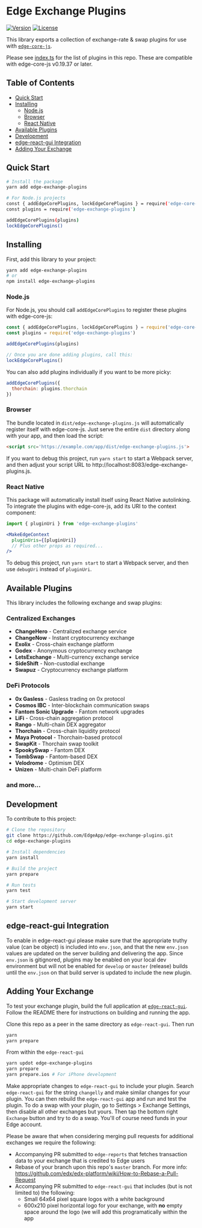 # Edge Exchange Plugins

[![Version](https://img.shields.io/npm/v/edge-exchange-plugins.svg)](https://www.npmjs.com/package/edge-exchange-plugins)
[![License](https://img.shields.io/npm/l/edge-exchange-plugins.svg)](https://github.com/EdgeApp/edge-exchange-plugins/blob/master/LICENSE)

This library exports a collection of exchange-rate & swap plugins for use with [`edge-core-js`](https://github.com/EdgeApp/edge-core-js).

Please see [index.ts](./src/index.ts) for the list of plugins in this repo. These are compatible with edge-core-js v0.19.37 or later.

## Table of Contents

- [Quick Start](#quick-start)
- [Installing](#installing)
  - [Node.js](#nodejs)
  - [Browser](#browser)
  - [React Native](#react-native)
- [Available Plugins](#available-plugins)
- [Development](#development)
- [edge-react-gui Integration](#edge-react-gui)
- [Adding Your Exchange](#adding-your-exchange)

## Quick Start

```bash
# Install the package
yarn add edge-exchange-plugins

# For Node.js projects
const { addEdgeCorePlugins, lockEdgeCorePlugins } = require('edge-core-js')
const plugins = require('edge-exchange-plugins')

addEdgeCorePlugins(plugins)
lockEdgeCorePlugins()
```

## Installing

First, add this library to your project:

```sh
yarn add edge-exchange-plugins
# or
npm install edge-exchange-plugins
```

### Node.js

For Node.js, you should call `addEdgeCorePlugins` to register these plugins with edge-core-js:

```js
const { addEdgeCorePlugins, lockEdgeCorePlugins } = require('edge-core-js')
const plugins = require('edge-exchange-plugins')

addEdgeCorePlugins(plugins)

// Once you are done adding plugins, call this:
lockEdgeCorePlugins()
```

You can also add plugins individually if you want to be more picky:

```js
addEdgeCorePlugins({
  thorchain: plugins.thorchain
})
```

### Browser

The bundle located in `dist/edge-exchange-plugins.js` will automatically register itself with edge-core-js. Just serve the entire `dist` directory along with your app, and then load the script:

```html
<script src='https://example.com/app/dist/edge-exchange-plugins.js'>
```

If you want to debug this project, run `yarn start` to start a Webpack server,
and then adjust your script URL to http://localhost:8083/edge-exchange-plugins.js.

### React Native

This package will automatically install itself using React Native autolinking. To integrate the plugins with edge-core-js, add its URI to the context component:

```jsx
import { pluginUri } from 'edge-exchange-plugins'

<MakeEdgeContext
  pluginUris={[pluginUri]}
  // Plus other props as required...
/>
```

To debug this project, run `yarn start` to start a Webpack server, and then use `debugUri` instead of `pluginUri`.

## Available Plugins

This library includes the following exchange and swap plugins:

### Centralized Exchanges
- **ChangeHero** - Centralized exchange service
- **ChangeNow** - Instant cryptocurrency exchange
- **Exolix** - Cross-chain exchange platform
- **Godex** - Anonymous cryptocurrency exchange
- **LetsExchange** - Multi-currency exchange service
- **SideShift** - Non-custodial exchange
- **Swapuz** - Cryptocurrency exchange platform

### DeFi Protocols
- **0x Gasless** - Gasless trading on 0x protocol
- **Cosmos IBC** - Inter-blockchain communication swaps
- **Fantom Sonic Upgrade** - Fantom network upgrades
- **LiFi** - Cross-chain aggregation protocol
- **Rango** - Multi-chain DEX aggregator
- **Thorchain** - Cross-chain liquidity protocol
- **Maya Protocol** - Thorchain-based protocol
- **SwapKit** - Thorchain swap toolkit
- **SpookySwap** - Fantom DEX
- **TombSwap** - Fantom-based DEX
- **Velodrome** - Optimism DEX
- **Unizen** - Multi-chain DeFi platform

### and more...

## Development

To contribute to this project:

```bash
# Clone the repository
git clone https://github.com/EdgeApp/edge-exchange-plugins.git
cd edge-exchange-plugins

# Install dependencies
yarn install

# Build the project
yarn prepare

# Run tests
yarn test

# Start development server
yarn start
```

## edge-react-gui Integration

To enable in edge-react-gui please make sure that the appropriate truthy value (can be object) is included into `env.json`, and that the new `env.json` values are updated on the server building and delivering the app. Since `env.json` is gitignored, plugins may be enabled on your local dev environment but will not be enabled for `develop` or `master` (release) builds until the `env.json` on that build server is updated to include the new plugin.

## Adding Your Exchange

To test your exchange plugin, build the full application at [`edge-react-gui`](https://github.com/EdgeApp/edge-react-gui). Follow the README there for instructions on building and running the app.

Clone this repo as a peer in the same directory as `edge-react-gui`. Then run

```sh
yarn
yarn prepare
```

From within the `edge-react-gui`

```sh
yarn updot edge-exchange-plugins
yarn prepare
yarn prepare.ios # For iPhone development
```

Make appropriate changes to `edge-react-gui` to include your plugin. Search `edge-react-gui` for the string `changelly` and make similar changes for your plugin.
You can then rebuild the `edge-react-gui` app and run and test the plugin. To do a swap with your plugin, go to Settings > Exchange Settings, then disable all other exchanges but yours. Then tap the bottom right `Exchange` button and try to do a swap. You'll of course need funds in your Edge account.

Please be aware that when considering merging pull requests for additional exchanges we require the following:

- Accompanying PR submitted to `edge-reports` that fetches transaction data to your exchange that is credited to Edge users
- Rebase of your branch upon this repo's `master` branch. For more info:
https://github.com/edx/edx-platform/wiki/How-to-Rebase-a-Pull-Request
- Accompanying PR submitted to `edge-react-gui` that includes (but is not limited to) the following:
    - Small 64x64 pixel square logos with a white background
    - 600x210 pixel horizontal logo for your exchange, with **no** empty space around the logo (we will add this programatically within the app



